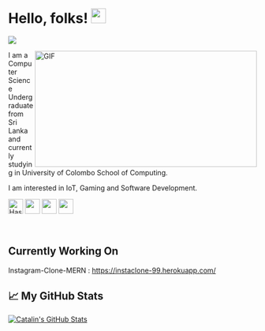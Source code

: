 # Hello, folks! <img src="https://raw.githubusercontent.com/MartinHeinz/MartinHeinz/master/wave.gif" width="30px">

![](https://visitor-badge.glitch.me/badge?page_id=hashan99)

<img align="right" alt="GIF" src="https://media.giphy.com/media/f3iwJFOVOwuy7K6FFw/giphy.gif" width="450" height="235" />

I am a Computer Science Undergraduate from Sri Lanka and currently studying in University of Colombo School of Computing.

I am interested in IoT, Gaming and Software Development. 

<!--<a href="https://www.facebook.com/hashan.c.kumarasinghe/"><img height="30" src="https://1.bp.blogspot.com/-WSdqH3gMHDk/U-xndvvQYrI/AAAAAAAABwg/9OLHbIjiTF8/s1600/facebook%2Blogo%2Bpng%2Btransparent%2Bbackground.png?raw=true"></a>-->
<a href="https://dev.to/hashan99"><img src="https://d2fltix0v2e0sb.cloudfront.net/dev-badge.svg" alt="Hashan Kumarasinghe's DEV Profile" height="30" width="30"></a>
<a href="https://www.linkedin.com/in/hashan-chandima-910049196/"><img height="30" src="https://github.com/WaylonWalker/WaylonWalker/blob/main/icon/linkedin.png?raw=true"></a>
<a href="https://www.instagram.com/hashan_hck98/"><img height="30" src="https://res.cloudinary.com/db957qd0z/image/upload/v1607960103/logos/580b57fcd9996e24bc43c521_mqlrxx.png?raw=true"></a>
<a href="https://twitter.com/hashan_99/"><img height="30" src="https://res.cloudinary.com/db957qd0z/image/upload/v1608015759/logos/580b57fcd9996e24bc43c53e_whijsx.png?raw=true"></a>
<!--<a href="https://www.buymeacoffee.com/hashan99"><img height="30" src="https://user-images.githubusercontent.com/16066404/77041853-a2044100-69e0-11ea-8da6-d64822a2c72a.jpg?raw=true"></a>-->&nbsp;&nbsp;






## Currently Working On 
Instagram-Clone-MERN : https://instaclone-99.herokuapp.com/



## &#x1f4c8; My GitHub Stats

<!--<a href="https://github.com/hashan99/hashan99">
  <img align="center" src="https://github-readme-stats.vercel.app/api/top-langs/?username=hashan99&hide=java,html&title_color=ffffff&text_color=c9cacc&icon_color=2bbc8a&bg_color=1d1f21" />
</a>-->


<a href="https://github.com/hashan99/hashan99">
  <img align="center" src="https://github-readme-stats.vercel.app/api?username=hashan99&show_icons=true&line_height=27&count_private=true&title_color=ffffff&text_color=c9cacc&icon_color=2bbc8a&bg_color=1d1f21" alt="Catalin's GitHub Stats" />
</a>
